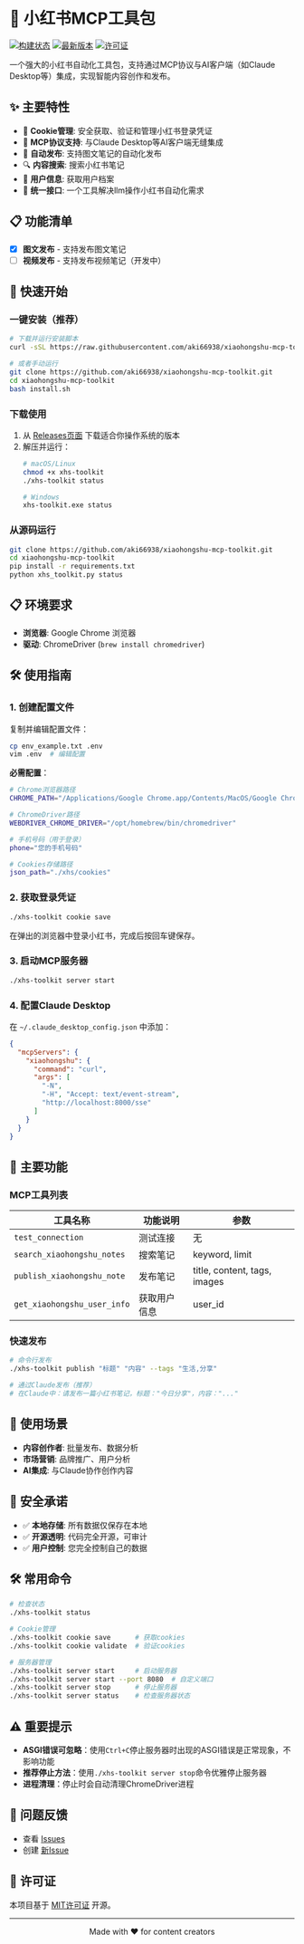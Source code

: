 # 🌺 小红书MCP工具包

[![构建状态](https://github.com/aki66938/xiaohongshu-mcp-toolkit/workflows/🚀%20构建和发布小红书MCP工具包/badge.svg)](https://github.com/aki66938/xhs-toolkit/actions)
[![最新版本](https://img.shields.io/github/v/release/aki66938/xiaohongshu-mcp-toolkit)](https://github.com/aki66938/xhs-toolkit/releases/latest)
[![许可证](https://img.shields.io/github/license/aki66938/xhs-toolkit)](LICENSE)

一个强大的小红书自动化工具包，支持通过MCP协议与AI客户端（如Claude Desktop等）集成，实现智能内容创作和发布。

## ✨ 主要特性

- 🍪 **Cookie管理**: 安全获取、验证和管理小红书登录凭证
- 🤖 **MCP协议支持**: 与Claude Desktop等AI客户端无缝集成
- 📝 **自动发布**: 支持图文笔记的自动化发布
- 🔍 **内容搜索**: 搜索小红书笔记
- 👤 **用户信息**: 获取用户档案
- 🎯 **统一接口**: 一个工具解决llm操作小红书自动化需求

## 📋 功能清单

- [x] **图文发布** - 支持发布图文笔记
- [ ] **视频发布** - 支持发布视频笔记（开发中）

## 🚀 快速开始

### 一键安装（推荐）

```bash
# 下载并运行安装脚本
curl -sSL https://raw.githubusercontent.com/aki66938/xiaohongshu-mcp-toolkit/main/install.sh | bash

# 或者手动运行
git clone https://github.com/aki66938/xiaohongshu-mcp-toolkit.git
cd xiaohongshu-mcp-toolkit
bash install.sh
```

### 下载使用

1. 从 [Releases页面](https://github.com/aki66938/xhs-toolkit/releases/latest) 下载适合你操作系统的版本
2. 解压并运行：
   ```bash
   # macOS/Linux
   chmod +x xhs-toolkit
   ./xhs-toolkit status
   
   # Windows
   xhs-toolkit.exe status
   ```

### 从源码运行

```bash
git clone https://github.com/aki66938/xiaohongshu-mcp-toolkit.git
cd xiaohongshu-mcp-toolkit
pip install -r requirements.txt
python xhs_toolkit.py status
```

## 📋 环境要求

- **浏览器**: Google Chrome 浏览器
- **驱动**: ChromeDriver (`brew install chromedriver`)

## 🛠️ 使用指南

### 1. 创建配置文件

复制并编辑配置文件：

```bash
cp env_example.txt .env
vim .env  # 编辑配置
```

**必需配置**：
```bash
# Chrome浏览器路径
CHROME_PATH="/Applications/Google Chrome.app/Contents/MacOS/Google Chrome"

# ChromeDriver路径  
WEBDRIVER_CHROME_DRIVER="/opt/homebrew/bin/chromedriver"

# 手机号码（用于登录）
phone="您的手机号码"

# Cookies存储路径
json_path="./xhs/cookies"
```

### 2. 获取登录凭证

```bash
./xhs-toolkit cookie save
```

在弹出的浏览器中登录小红书，完成后按回车键保存。

### 3. 启动MCP服务器

```bash
./xhs-toolkit server start
```

### 4. 配置Claude Desktop

在 `~/.claude_desktop_config.json` 中添加：

```json
{
  "mcpServers": {
    "xiaohongshu": {
      "command": "curl",
      "args": [
        "-N",
        "-H", "Accept: text/event-stream",
        "http://localhost:8000/sse"
      ]
    }
  }
}
```

## 🔧 主要功能

### MCP工具列表

| 工具名称 | 功能说明 | 参数 |
|---------|----------|------|
| `test_connection` | 测试连接 | 无 |
| `search_xiaohongshu_notes` | 搜索笔记 | keyword, limit |
| `publish_xiaohongshu_note` | 发布笔记 | title, content, tags, images |
| `get_xiaohongshu_user_info` | 获取用户信息 | user_id |

### 快速发布

```bash
# 命令行发布
./xhs-toolkit publish "标题" "内容" --tags "生活,分享"

# 通过Claude发布（推荐）
# 在Claude中：请发布一篇小红书笔记，标题："今日分享"，内容："..."
```

## 🎯 使用场景

- **内容创作者**: 批量发布、数据分析
- **市场营销**: 品牌推广、用户分析
- **AI集成**: 与Claude协作创作内容

## 🔐 安全承诺

- ✅ **本地存储**: 所有数据仅保存在本地
- ✅ **开源透明**: 代码完全开源，可审计
- ✅ **用户控制**: 您完全控制自己的数据

## 🛠️ 常用命令

```bash
# 检查状态
./xhs-toolkit status

# Cookie管理
./xhs-toolkit cookie save      # 获取cookies
./xhs-toolkit cookie validate  # 验证cookies

# 服务器管理
./xhs-toolkit server start     # 启动服务器
./xhs-toolkit server start --port 8080  # 自定义端口
./xhs-toolkit server stop      # 停止服务器
./xhs-toolkit server status    # 检查服务器状态
```

## ⚠️ 重要提示

- **ASGI错误可忽略**：使用`Ctrl+C`停止服务器时出现的ASGI错误是正常现象，不影响功能
- **推荐停止方法**：使用`./xhs-toolkit server stop`命令优雅停止服务器
- **进程清理**：停止时会自动清理ChromeDriver进程

## 🐛 问题反馈

- 查看 [Issues](https://github.com/aki66938/xhs-toolkit/issues)
- 创建 [新Issue](https://github.com/aki66938/xhs-toolkit/issues/new)

## 📄 许可证

本项目基于 [MIT许可证](LICENSE) 开源。

---

<div align="center">
Made with ❤️ for content creators
</div> 
